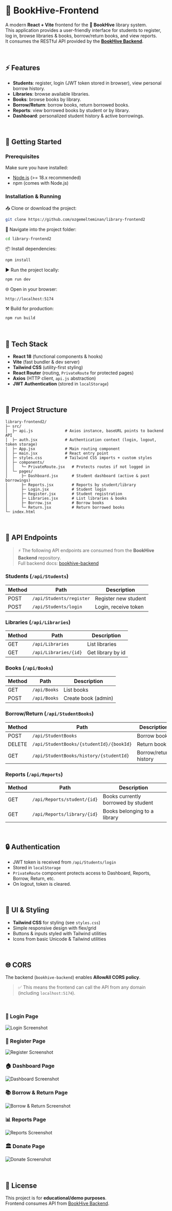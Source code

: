 # 🐝 BookHive-Frontend

A modern **React + Vite** frontend for the 🐝 **BookHive** library system.  
This application provides a user-friendly interface for students to register, log in, browse libraries & books, borrow/return books, and view reports.  
It consumes the RESTful API provided by the **[BookHive Backend](https://github.com/ozgemelteminan/bookhive-backend)**.

<br>

## ⚡ Features

- **Students**: register, login (JWT token stored in browser), view personal borrow history.  
- **Libraries**: browse available libraries.  
- **Books**: browse books by library.  
- **Borrow/Return**: borrow books, return borrowed books.  
- **Reports**: view borrowed books by student or by library.  
- **Dashboard**: personalized student history & active borrowings.  

<br>

## 🚀 Getting Started

### Prerequisites
Make sure you have installed:

- [Node.js](https://nodejs.org/) (>= 18.x recommended)
- npm (comes with Node.js)

### Installation & Running

📥 Clone or download the project:
```bash
git clone https://github.com/ozgemelteminan/library-frontend2
```

📂 Navigate into the project folder:
```bash
cd library-frontend2
```

📦 Install dependencies:
```bash
npm install
```

▶️ Run the project locally:
```bash
npm run dev
```

🌐 Open in your browser:
```
http://localhost:5174
```

⚒️ Build for production:
```bash
npm run build
```

<br>

## 🦾 Tech Stack

- **React 18** (functional components & hooks)  
- **Vite** (fast bundler & dev server)  
- **Tailwind CSS** (utility-first styling)  
- **React Router** (routing, `PrivateRoute` for protected pages)  
- **Axios** (HTTP client, `api.js` abstraction)  
- **JWT Authentication** (stored in `localStorage`)  

<br>

## 📂 Project Structure

```
library-frontend2/
├─ src/
│  ├─ api.js              # Axios instance, baseURL points to backend API
│  ├─ auth.jsx            # Authentication context (login, logout, token storage)
│  ├─ App.jsx             # Main routing component
│  ├─ main.jsx            # React entry point
│  ├─ styles.css          # Tailwind CSS imports + custom styles
│  ├─ components/
│  │   └─ PrivateRoute.jsx   # Protects routes if not logged in
│  └─ pages/
│      ├─ Dashboard.jsx      # Student dashboard (active & past borrowings)
│      ├─ Reports.jsx        # Reports by student/library
│      ├─ Login.jsx          # Student login
│      ├─ Register.jsx       # Student registration
│      ├─ Libraries.jsx      # List libraries & books
│      ├─ Borrow.jsx         # Borrow books
│      └─ Return.jsx         # Return borrowed books
└─ index.html
```

<br>

## 🔗 API Endpoints

> ⚡ The following API endpoints are consumed from the **BookHive Backend** repository.  
> Full backend docs: [bookhive-backend](https://github.com/ozgemelteminan/bookhive-backend)

### Students (`/api/Students`)
| Method | Path                     | Description           |
|--------|--------------------------|-----------------------|
| POST   | `/api/Students/register` | Register new student  |
| POST   | `/api/Students/login`    | Login, receive token  |

### Libraries (`/api/Libraries`)
| Method | Path              | Description           |
|--------|------------------|-----------------------|
| GET    | `/api/Libraries` | List libraries        |
| GET    | `/api/Libraries/{id}` | Get library by id |

### Books (`/api/Books`)
| Method | Path           | Description       |
|--------|---------------|-------------------|
| GET    | `/api/Books`  | List books        |
| POST   | `/api/Books`  | Create book (admin) |

### Borrow/Return (`/api/StudentBooks`)
| Method | Path                                | Description                 |
|--------|------------------------------------|-----------------------------|
| POST   | `/api/StudentBooks`                 | Borrow book                 |
| DELETE | `/api/StudentBooks/{studentId}/{bookId}` | Return book          |
| GET    | `/api/StudentBooks/history/{studentId}` | Borrow/return history |

### Reports (`/api/Reports`)
| Method | Path                          | Description                        |
|--------|-------------------------------|------------------------------------|
| GET    | `/api/Reports/student/{id}`   | Books currently borrowed by student |
| GET    | `/api/Reports/library/{id}`   | Books belonging to a library        |

<br>

## 🔒 Authentication

- JWT token is received from `/api/Students/login`  
- Stored in `localStorage`  
- `PrivateRoute` component protects access to Dashboard, Reports, Borrow, Return, etc.  
- On logout, token is cleared.  

<br>

## 🎨 UI & Styling

- **Tailwind CSS** for styling (see `styles.css`)  
- Simple responsive design with flex/grid  
- Buttons & inputs styled with Tailwind utilities  
- Icons from basic Unicode & Tailwind utilities  

<br>

## 🌐 CORS

The backend (`bookhive-backend`) enables **AllowAll CORS policy**.  
>✅ This means the frontend can call the API from any domain (including `localhost:5174`).  

<br>

### 🔑 Login Page
![Login Screenshot](page-pics/login.png)

### 📝 Register Page
![Register Screenshot](page-pics/register.png)

### 🏠 Dashboard Page
![Dashboard Screenshot](page-pics/dashboard.png)

### 📚 Borrow & Return Page
![Borrow & Return Screenshot](page-pics/borrow&return.png)

### 📊 Reports Page
![Reports Screenshot](page-pics/reports.png)

### 🏛 Donate Page
![Donate Screenshot](page-pics/donate.png)

<br>

## 📜 License

This project is for **educational/demo purposes**.  
Frontend consumes API from [BookHive Backend](https://github.com/ozgemelteminan/bookhive-backend).
